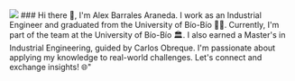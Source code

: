 <img src="https://github.com/alexfabianb94/alexfabianb94/blob/fe4bdb68bf6601057f144892edec58b3f8373e54/static/background.png"/>
### Hi there 👋, I'm Alex Barrales Araneda. I work as an Industrial Engineer and graduated from the University of Bío-Bío 🧑‍🎓. Currently, I'm part of the team at the University of Bío-Bío 🏛. I also earned a Master's in Industrial Engineering, guided by Carlos Obreque. I'm passionate about applying my knowledge to real-world challenges. Let's connect and exchange insights! 🌐"

